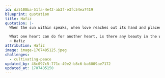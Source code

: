 ```yaml
---
id: da5108ba-51fa-4e42-ab3f-e3fc54ea7419
blueprint: quotation
title: Hafiz
quotation: |-
  When the sun within speaks, when love reaches out its hand and places it upon another, any power the stars and planets might have upon us, any fears you can muster can become so rightfully insignificant.

  What one heart can do for another heart, is there any beauty in the world that can match this? Brotherhood, sisterhood, humanity becomes the joy and the emancipation
  ~ Hafiz
attribution: Hafiz
image: image-1707485125.jpeg
challenges:
  - cultivating-peace
updated_by: 46c097c5-771c-49e2-b8c6-ba6009ae7172
updated_at: 1707485150
---
```

